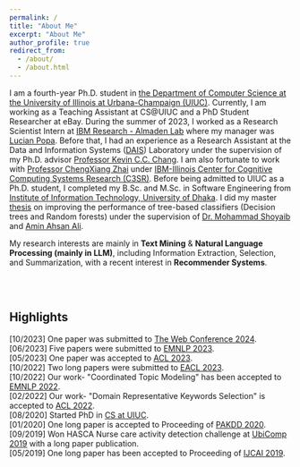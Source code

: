 ```yaml
---
permalink: /
title: "About Me"
excerpt: "About Me"
author_profile: true
redirect_from: 
  - /about/
  - /about.html
---
```


I am a fourth-year Ph.D. student in [the Department of Computer Science at the University of Illinois at Urbana-Champaign (UIUC)](https://cs.illinois.edu/). Currently, I am working as a Teaching Assistant at CS@UIUC and a PhD Student Researcher at eBay. During the summer of 2023, I worked as a Research Scientist Intern at [IBM Research - Almaden Lab](https://research.ibm.com/labs/almaden) where my manager was [Lucian Popa](https://research.ibm.com/people/lucian-popa). Before that, I had an experience as a Research Assistant at the Data and Information Systems ([DAIS](https://cs.illinois.edu/research/areas/data-and-information-systems)) Laboratory under the supervision of my Ph.D. advisor [Professor Kevin C.C. Chang](https://ece.illinois.edu/directory/profile/kcchang). I am also fortunate to work with [Professor ChengXiang Zhai](http://czhai.cs.illinois.edu/) under [IBM-Illinois Center for Cognitive Computing Systems Research (C3SR)](https://www.c3sr.com/). Before being admitted to UIUC as a Ph.D. student, I completed my B.Sc. and M.Sc. in Software Engineering from [Institute of Information Technology, University of Dhaka](https://www.du.ac.bd/body/IIT). I did my master [thesis](https://www.researchgate.net/publication/357158890_An_Evidential_Inter-node_Hellinger_Distance_based_Tree_Classifier) on improving the performance of tree-based classifiers (Decision trees and Random forests) under the supervision of [Dr. Mohammad Shoyaib](http://www.iit.du.ac.bd/about_iit/individual_teacher/48) and [Amin Ahsan Ali](http://www.cse.iub.edu.bd/faculties/53). 

My research interests are mainly in **Text Mining** & **Natural Language Processing (mainly in LLM)**, including Information Extraction, Selection, and Summarization, with a recent interest in **Recommender Systems**.

<br />
<br />

## Highlights
[10/2023] One paper was submitted to [The Web Conference 2024](https://www2024.thewebconf.org).   
[06/2023] Five papers were submitted to [EMNLP 2023](https://2023.emnlp.org).           
[05/2023] One paper was accepted to [ACL 2023](https://2023.aclweb.org/).           
[10/2022] Two long papers were submitted to [EACL 2023](https://2023.eacl.org/).                    
[10/2022] Our work- "Coordinated Topic Modeling" has been accepted to [EMNLP 2022](https://2022.emnlp.org/).           
[02/2022] Our work- "Domain Representative Keywords Selection" is accepted to [ACL 2022](https://www.2022.aclweb.org/).  
[08/2020] Started PhD in [CS at UIUC](https://cs.illinois.edu/).  
[01/2020] One long paper is accepted to Proceeding of [PAKDD 2020](http://videolectures.net/pakdd2020_singapore/).  
[09/2019] Won HASCA Nurse care activity detection challenge at [UbiComp 2019](https://ubicomp.org/ubicomp2019/) with a long paper publication.  
[05/2019] One long paper has been accepted to Proceeding of [IJCAI 2019](https://www.ijcai19.org/).
